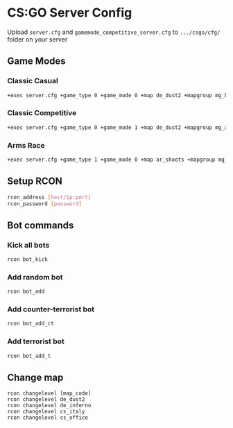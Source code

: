 # CS:GO Server Config

Upload `server.cfg` and `gamemode_competitive_server.cfg` to `.../csgo/cfg/` folder on your server

## Game Modes

### Classic Casual

```bash
+exec server.cfg +game_type 0 +game_mode 0 +map de_dust2 +mapgroup mg_bomb +sv_setsteamaccount [STEAM_LOGIN_TOKEN] -autoupdate
```

### Classic Competitive

```bash
+exec server.cfg +game_type 0 +game_mode 1 +map de_dust2 +mapgroup mg_active +sv_setsteamaccount [STEAM_LOGIN_TOKEN] -autoupdate
```

### Arms Race

```bash
+exec server.cfg +game_type 1 +game_mode 0 +map ar_shoots +mapgroup mg_armsrace +sv_setsteamaccount [STEAM_LOGIN_TOKEN] -autoupdate
```

## Setup RCON

```bash
rcon_address [host/ip:port]
rcon_password [password]
```

## Bot commands

### Kick all bots

```bash
rcon bot_kick
```

### Add random bot

```bash
rcon bot_add
```

### Add counter-terrorist bot

```bash
rcon bot_add_ct
```

### Add terrorist bot

```bash
rcon bot_add_t
```

## Change map

```plain
rcon changelevel [map_code]
rcon changelevel de_dust2
rcon changelevel de_inferno
rcon changelevel cs_italy
rcon changelevel cs_office
```
